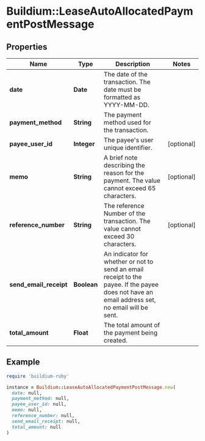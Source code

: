 # Buildium::LeaseAutoAllocatedPaymentPostMessage

## Properties

| Name | Type | Description | Notes |
| ---- | ---- | ----------- | ----- |
| **date** | **Date** | The date of the transaction. The date must be formatted as YYYY-MM-DD. |  |
| **payment_method** | **String** | The payment method used for the transaction. |  |
| **payee_user_id** | **Integer** | The payee&#39;s user unique identifier. | [optional] |
| **memo** | **String** | A brief note describing the reason for the payment. The value cannot exceed 65 characters. | [optional] |
| **reference_number** | **String** | The reference Number of the transaction. The value cannot exceed 30 characters. | [optional] |
| **send_email_receipt** | **Boolean** | An indicator for whether or not to send an email receipt to the payee. If the payee does not have an email address set, no email will be sent. |  |
| **total_amount** | **Float** | The total amount of the payment being created. |  |

## Example

```ruby
require 'buildium-ruby'

instance = Buildium::LeaseAutoAllocatedPaymentPostMessage.new(
  date: null,
  payment_method: null,
  payee_user_id: null,
  memo: null,
  reference_number: null,
  send_email_receipt: null,
  total_amount: null
)
```

